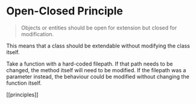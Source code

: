 # Open-Closed Principle

> Objects or entities should be open for extension but closed for modification.

This means that a class should be extendable without modifying the class itself.

Take a function with a hard-coded filepath. If that path needs to be changed, the method itself will need to be modified. If the filepath was a parameter instead, the behaviour could be modified without changing the function itself.

[[principles]]